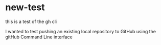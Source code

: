 # new-test
this is a test of the gh cli

I wanted to test pushing an existing local repository to GitHub using the gitHub Command Line interface
